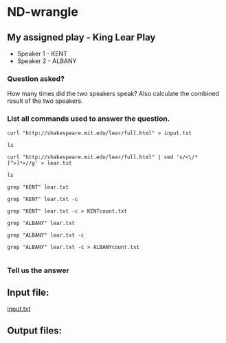 # ND-wrangle 

##  My assigned play - King Lear Play

- Speaker 1 - KENT
- Speaker 2 - ALBANY

### Question asked?

How many times did the two speakers speak?
Also calculate the combined result of the two speakers.

### List all commands used to answer the question. 

```
curl "http://shakespeare.mit.edu/lear/full.html" > input.txt

ls

curl "http://shakespeare.mit.edu/lear/full.html" | sed 's/<\/*[^>]*>//g' > lear.txt

ls

grep "KENT" lear.txt

grep "KENT" lear.txt -c

grep "KENT" lear.txt -c > KENTcount.txt

grep "ALBANY" lear.txt

grep "ALBANY" lear.txt -c

grep "ALBANY" lear.txt -c > ALBANYcount.txt


```

### Tell us the answer


## Input file:

[input.txt](https://github.com/navyadevineni/nd-wrangle/blob/main/input.txt)

## Output files:

[]()

